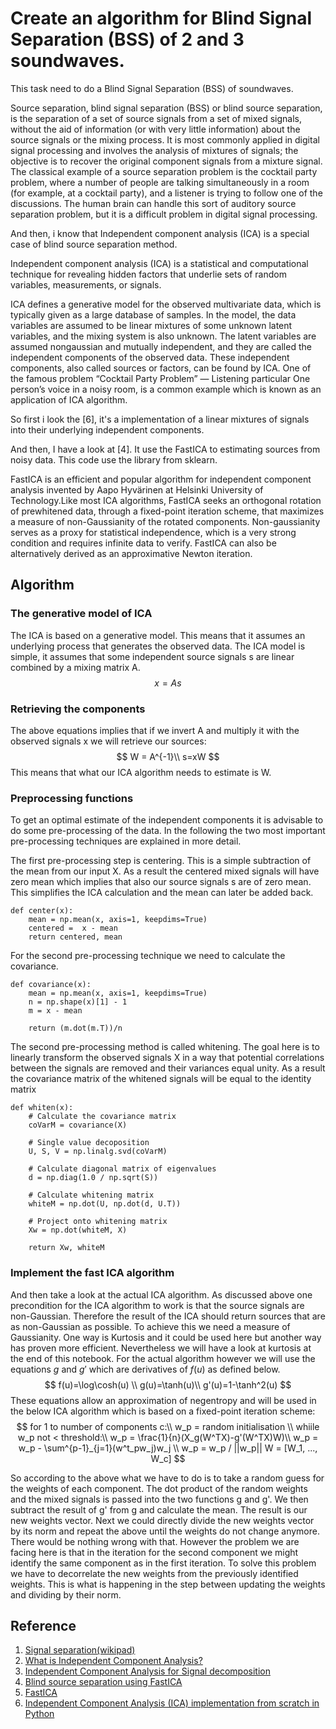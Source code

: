 # Create an algorithm for Blind Signal Separation (BSS) of 2 and 3 soundwaves.
This task need to do a Blind Signal Separation (BSS) of soundwaves. 

Source separation, blind signal separation (BSS) or blind source separation, is the separation of a set of source signals from a set of mixed signals, without the aid of information (or with very little information) about the source signals or the mixing process. 
It is most commonly applied in digital signal processing and involves the analysis of mixtures of signals; the objective is to recover the original component signals from a mixture signal. The classical example of a source separation problem is the cocktail party problem, where a number of people are talking simultaneously in a room (for example, at a cocktail party), and a listener is trying to follow one of the discussions. The human brain can handle this sort of auditory source separation problem, but it is a difficult problem in digital signal processing.

And then, i know that Independent component analysis (ICA) is a special case of blind source separation method. 

Independent component analysis (ICA) is a statistical and computational technique for revealing hidden factors that underlie sets of random variables, measurements, or signals.

ICA defines a generative model for the observed multivariate data, which is typically given as a large database of samples. In the model, the data variables are assumed to be linear mixtures of some unknown latent variables, and the mixing system is also unknown. The latent variables are assumed nongaussian and mutually independent, and they are called the independent components of the observed data. These independent components, also called sources or factors, can be found by ICA.
One of the famous problem “Cocktail Party Problem” — Listening particular One person’s voice in a noisy room, is a common example which is known as an application of ICA algorithm.

So first i look the [6], it's a implementation of a linear mixtures of signals into their underlying independent components. 

And then, I have a look at [4]. It use the FastICA to estimating sources from noisy data. This code use the library from sklearn.

FastICA is an efficient and popular algorithm for independent component analysis invented by Aapo Hyvärinen at Helsinki University of Technology.Like most ICA algorithms, FastICA seeks an orthogonal rotation of prewhitened data, through a fixed-point iteration scheme, that maximizes a measure of non-Gaussianity of the rotated components. 
Non-gaussianity serves as a proxy for statistical independence, which is a very strong condition and requires infinite data to verify. FastICA can also be alternatively derived as an approximative Newton iteration.

## Algorithm
### The generative model of ICA
The ICA is based on a generative model. This means that it assumes an underlying process that generates the observed data. The ICA model is simple, it assumes that some independent source signals s are linear combined by a mixing matrix A.
$$x = As$$

### Retrieving the components
The above equations implies that if we invert A and multiply it with the observed signals x we will retrieve our sources:
$$ 
W = A^{-1}\\
s=xW 
$$
This means that what our ICA algorithm needs to estimate is W.

### Preprocessing functions
To get an optimal estimate of the independent components it is advisable to do some pre-processing of the data. In the following the two most important pre-processing techniques are explained in more detail.

The first pre-processing step is centering.
This is a simple subtraction of the mean from our input X. As a result the centered mixed signals will have zero mean which implies that also our source signals s are of zero mean. This simplifies the ICA calculation and the mean can later be added back.
```
def center(x):
    mean = np.mean(x, axis=1, keepdims=True)
    centered =  x - mean 
    return centered, mean
```
For the second pre-processing technique we need to calculate the covariance. 
```
def covariance(x):
    mean = np.mean(x, axis=1, keepdims=True)
    n = np.shape(x)[1] - 1
    m = x - mean

    return (m.dot(m.T))/n
```
The second pre-processing method is called whitening. 
The goal here is to linearly transform the observed signals X in a way that potential correlations between the signals are removed and their variances equal unity. As a result the covariance matrix of the whitened signals will be equal to the identity matrix
```
def whiten(x):
    # Calculate the covariance matrix
    coVarM = covariance(X) 
    
    # Single value decoposition
    U, S, V = np.linalg.svd(coVarM)
    
    # Calculate diagonal matrix of eigenvalues
    d = np.diag(1.0 / np.sqrt(S)) 
    
    # Calculate whitening matrix
    whiteM = np.dot(U, np.dot(d, U.T))
    
    # Project onto whitening matrix
    Xw = np.dot(whiteM, X) 
    
    return Xw, whiteM
```

### Implement the fast ICA algorithm
And then take a look at the actual ICA algorithm. 
As discussed above one precondition for the ICA algorithm to work is that the source signals are non-Gaussian. Therefore the result of the ICA should return sources that are as non-Gaussian as possible. To achieve this we need a measure of Gaussianity. One way is Kurtosis and it could be used here but another way has proven more efficient. 
Nevertheless we will have a look at kurtosis at the end of this notebook. For the actual algorithm however we will use the equations $g$ and $g'$ which are derivatives of $f(u)$ as defined below.
$$
f(u)=\log\cosh(u) \\ 
g(u)=\tanh(u)\\ 
g'(u)=1-\tanh^2(u)
$$
These equations allow an approximation of negentropy and will be used in the below ICA algorithm which is based on a fixed-point iteration scheme:
$$
for 1 to number of components c:\\
w_p = random initialisation \\  
whiile w_p not < threshold:\\
w_p = \frac{1}{n}(X_g(W^TX)-g'(W^TX)W)\\
w_p = w_p - \sum^{p-1}_{j=1}(w^t_pw_j)w_j \\
w_p = w_p / ||w_p||
W = [W_1, ..., W_c]
$$

So according to the above what we have to do is to take a random guess for the weights of each component. The dot product of the random weights and the mixed signals is passed into the two functions g and g'. We then subtract the result of g' from g and calculate the mean. The result is our new weights vector. Next we could directly divide the new weights vector by its norm and repeat the above until the weights do not change anymore. There would be nothing wrong with that. However the problem we are facing here is that in the iteration for the second component we might identify the same component as in the first iteration. To solve this problem we have to decorrelate the new weights from the previously identified weights. This is what is happening in the step between updating the weights and dividing by their norm.
## Reference 
1. [Signal separation(wikipad)](https://en.wikipedia.org/wiki/Signal_separation)
2. [What is Independent Component Analysis?](https://www.cs.helsinki.fi/u/ahyvarin/whatisica.shtml)
3. [Independent Component Analysis for Signal decomposition](https://medium.com/analytics-vidhya/independent-component-analysis-for-signal-decomposition-3db954ffe8aa)
4. [Blind source separation using FastICA](https://scikit-learn.org/stable/auto_examples/decomposition/plot_ica_blind_source_separation.html)
5. [FastICA](https://en.wikipedia.org/wiki/FastICA)
6. [Independent Component Analysis (ICA) implementation from scratch in Python](https://github.com/akcarsten/Independent_Component_Analysis)